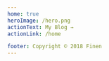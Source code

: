 ```yaml
---
home: true
heroImage: /hero.png
actionText: My Blog →
actionLink: /home

footer: Copyright © 2018 Finen
---
```

